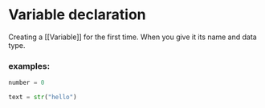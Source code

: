 # Variable declaration

Creating a [[Variable]] for the first time.
When you give it its name and data type.

### examples:
```py
number = 0

text = str("hello")
```
